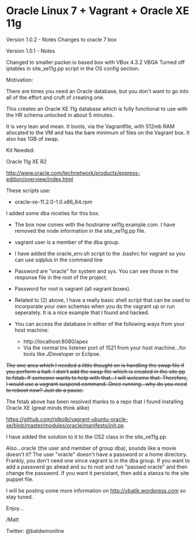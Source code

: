 Oracle Linux 7 + Vagrant + Oracle XE 11g
=============

Version 1.0.2 - Notes
Changes to oracle 7 box


Version 1.0.1 - Notes

Changed to smaller packer.io based box with VBox 4.3.2 VBGA
Turned off iptables in site_xe11g.pp script in the OS config section.



Motivation:

There are times you need an Oracle database, but you don't want to go into all of the effort and cruft of creating one.

This creates an Oracle XE 11g database which is fully functional to use with the HR schema unlocked in about 5 minutes.

It is very lean and mean.  It boots, via the Vagrantfile, with 512mb RAM allocated to the VM and has the bare minimum of files on the Vagrant box.
It also has 1GB of swap.

Kit Needed:

Oracle 11g XE R2

http://www.oracle.com/technetwork/products/express-edition/overview/index.html

These scripts use:

- oracle-xe-11.2.0-1.0.x86_64.rpm

I added some dba niceties for this box.

- The box now comes with the hostname xe11g.example.com.  I have removed the node information in the site_xe11g.pp file.
- vagrant user is a member of the dba group.
- I have added the oracle_env.sh script to the .bashrc for vagrant so you can use sqlplus in the command line
- Password are "oracle" for system and sys.  You can see those in the response file in the root of the project.
- Password for root is vagrant (all vagrant boxes).
- Related to (2) above, I have a really basic shell script that can be used to incorporate your own schemas when you do the vagrant up or run seperately.  It is a nice example that I found and hacked.
- You can access the database in either of the following ways from your host machine:

  - http://localhost:8080/apex
  - Via the normal tns listener port of 1521 from your host machine...for tools like JDeveloper or Eclipse.

~~The one area which I needed a little thought on is handling the swap file if you perform a halt.  I don't add the swap file which is created in the site pp to fstab.  If someone wants to help with that...I will welcome that.  Therefore, I would use a vagrant suspend command. Once running...why do you need to reboot now?  Just do a pause.~~

The fstab above has been resolved thanks to a repo that I found installing Oracle XE (great minds think alike)

https://github.com/rjdkolb/vagrant-ubuntu-oracle-xe/blob/master/modules/oracle/manifests/init.pp

I have added the solution to it to the OS2 class in the site_xe11g.pp

Also...oracle (the user and member of group dba), sounds like a movie doesn't it?  The user "oracle" doesn't have a password or a home directory.  Frankly, you don't need one since vagrant is in the dba group.  If you want to add a passowrd go ahead and su to root and run "passwd oracle" and then change the password.  If you want it persistant, then add a stanza to the site puppet file. 

I will be posting some more information on http://vbatik.wordpress.com so stay tuned. 

Enjoy...

/Matt

Twitter: @baldwinonline



